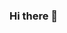 ### Hi there 👋

<!--
**xoanmm/xoanmm** is a ✨ _special_ ✨ repository because its `README.md` (this file) appears on your GitHub profile.

Here are some ideas to get you started:

- ☁️ Working with Kubernetes, Go and Python.
- 🌱 Contributing to open source projects.
   - [KEDA](https://github.com/kedacore/keda/pulls?q=is%3Apr+author%3Axoanmm+is%3Aclosed)
- ☸️ Certified Kubernetes [Administrator](https://www.credly.com/badges/15c7d35f-3a46-4d42-80c3-b9cb4f474c6c) and [GitOps Fundamentals](https://drive.google.com/file/d/1yuHzDVpdWnJ9A9K6eGWq8w0geBQXv2XE/view).
-->
